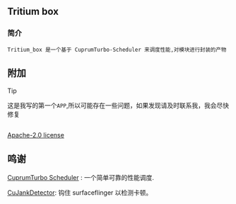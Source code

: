 ## Tritium box

### 简介

`Tritium_box 是一个基于 CuprumTurbo-Scheduler 来调度性能,对模块进行封装的产物`

## 附加

> [!TIP]
> 这是我写的第一个`APP`,所以可能存在一些问题，如果发现请及时联系我，我会尽快修复
##
[Apache-2.0 license](https://github.com/TimeBreeze/Tritium_box/blob/master/LICENSE)

## 鸣谢

[CuprumTurbo Scheduler](https://github.com/chenzyadb/CuprumTurbo-Scheduler) : 一个简单可靠的性能调度.

[CuJankDetector](https://github.com/chenzyadb/CuJankDetector): 钩住 surfaceflinger 以检测卡顿。
